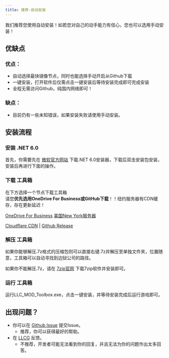 ```yaml
---
title: 推荐-自动安装
---
```


我们推荐您使用自动安装！如若您对自己的动手能力有信心，您也可以选用手动安装！

## 优缺点

### 优点：

- 自动选择最快镜像节点，同时也能选择手动开启从Github下载
- 一键安装，打开软件后仅需点击一键安装后等待安装完成即可完成安装
- 全程无需访问Github，纯国内网络即可！

### 缺点：

- 目前仍有一些未知错误，如果安装失败请使用手动安装。

## 安装流程

### 安装 .NET 6.0

首先，你需要先在 [微软官方网站](https://dotnet.microsoft.com/zh-cn/download/dotnet/thank-you/sdk-6.0.408-windows-x64-installer) 下载.NET 6.0安装器，下载后双击安装包安装，安装后再进行下面的操作。

### 下载 工具箱

在下方选择一个节点下载工具箱  
请您**优先选用OneDrive For Business或GitHub下载**！！纽约服务器有CDN缓存，存在更新延迟！

<a href="https://dl.determination.top/files/LocalizeLimbusModInstaller.7z" class="buttonDownload">OneDrive For Business</a> <a href="https://llc.determination.top/files/LocalizeLimbusModInstaller.7z" class="buttonDownload">美国New York服务器</a>

[Cloudflare CDN](https://limbus.determination.top/files/LocalizeLimbusModInstaller.7z) | [Github Release](https://github.com/LocalizeLimbusCompany/LLC_MOD_Toolbox/releases/latest)

### 解压 工具箱

如果你能够解压.7z格式的压缩包则可以直接右键.7z并解压至单独文件夹，位置随意，工具箱可以自动寻找到边狱公司的路径。

如果你不能解压.7z，请在 [7zip官网](https://7-zip.org/a/7z2301-x64.exe) 下载7zip软件并安装即可。

### 运行 工具箱

运行LLC_MOD_Toolbox.exe，点击一键安装，并等待安装完成后运行游戏即可。

## 出现问题？

- 你可以在 [Github Issue](https://github.com/LocalizeLimbusCompany/LLC_MOD_Toolbox/issues) 提交Issue。
  - 推荐，你可以获得最好的帮助。
- 在 [LLCG](https://jq.qq.com/?_wv=1027&k=5NE6Kvg2) 反馈。
  - 不推荐，开发者可能无法看到你的回复，并且无法为你的问题作出太多回答。

